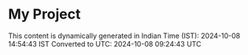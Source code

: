# My Project

This content is dynamically generated in Indian Time (IST): 2024-10-08 14:54:43 IST
Converted to UTC: 2024-10-08 09:24:43 UTC
